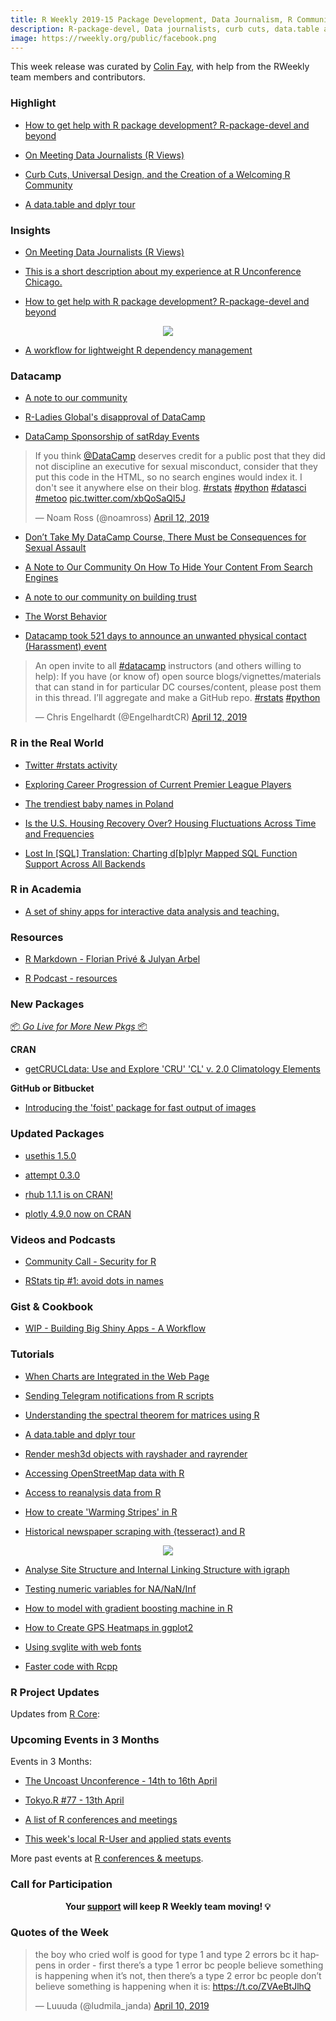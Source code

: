 ```yaml
---
title: R Weekly 2019-15 Package Development, Data Journalism, R Community
description: R-package-devel, Data journalists, curb cuts, data.table and dplyr
image: https://rweekly.org/public/facebook.png
---
```


This week release was curated by [Colin Fay](https://twitter.com/_colinfay), with help from the RWeekly team members and contributors.

###  Highlight

+ [How to get help with R package development? R-package-devel and beyond](https://blog.r-hub.io/2019/04/11/r-package-devel/)

+ [On Meeting Data Journalists (R Views)](https://rviews.rstudio.com/2019/04/08/some-impressions-from-ire-car-2019/)

+ [Curb Cuts, Universal Design, and the Creation of a Welcoming R Community](https://rfortherestofus.com/2019/04/curb-cuts-universal-design-welcoming-r-community/)

+ [A data.table and dplyr tour](https://atrebas.github.io/post/2019-03-03-datatable-dplyr/)


### Insights

+ [On Meeting Data Journalists (R Views)](https://rviews.rstudio.com/2019/04/08/some-impressions-from-ire-car-2019/)


+ [This is a short description about my experience at R Unconference Chicago. ](http://www.thinkingondata.com/my-experience-at-r-unconference-chicago-2019/)

+ [How to get help with R package development? R-package-devel and beyond](https://blog.r-hub.io/2019/04/11/r-package-devel/)

<picture>
    <div align = "center"><img src ="https://blog.r-hub.io/2019-04-11-r-pkg-devel/topics20-1.png"></div>
</picture>

+ [A workflow for lightweight R dependency management](https://milesmcbain.xyz/packrat-lite/)



### Datacamp

+ [A note to our community](https://www.datacamp.com/community/blog/note-to-our-community)

+ [R-Ladies Global's disapproval of DataCamp](https://blog.rladies.org/post/statement-about-datacamp/)

+ [DataCamp Sponsorship of satRday Events](https://satrdays.org/blog/2019/04/14/datacamp-sponsorship/)

<blockquote class="twitter-tweet"><p lang="en" dir="ltr">If you think <a href="https://twitter.com/DataCamp?ref_src=twsrc%5Etfw">@DataCamp</a> deserves credit for a public post that they did not discipline an executive for sexual misconduct, consider that they put this code in the HTML, so no search engines would index it. I don&#39;t see it anywhere else on their blog. <a href="https://twitter.com/hashtag/rstats?src=hash&amp;ref_src=twsrc%5Etfw">#rstats</a> <a href="https://twitter.com/hashtag/python?src=hash&amp;ref_src=twsrc%5Etfw">#python</a> <a href="https://twitter.com/hashtag/datasci?src=hash&amp;ref_src=twsrc%5Etfw">#datasci</a> <a href="https://twitter.com/hashtag/metoo?src=hash&amp;ref_src=twsrc%5Etfw">#metoo</a> <a href="https://t.co/xbQoSaQl5J">pic.twitter.com/xbQoSaQl5J</a></p>&mdash; Noam Ross (@noamross) <a href="https://twitter.com/noamross/status/1116709899159916544?ref_src=twsrc%5Etfw">April 12, 2019</a></blockquote>

+ [Don’t Take My DataCamp Course, There Must be Consequences for Sexual Assault](https://noamross.github.io/datacamp-sexual-assault/)

+ [A Note to Our Community On How To Hide Your Content From Search Engines](https://rud.is/b/2019/04/12/a-note-to-our-community-on-how-to-hide-your-content-from-search-engines/)

+ [A note to our community on building trust](https://dhavide.github.io/a-note-to-our-commuity-on-building-trust.html)

+ [The Worst Behavior](http://third-bit.com/2019/04/05/the-worst-behavior.html)

+ [Datacamp took 521 days to announce an unwanted physical contact (Harassment) event](https://www.reddit.com/r/rstats/comments/barrcd/datacamp_took_521_days_to_announce_an_unwanted/)

<blockquote class="twitter-tweet"><p lang="en" dir="ltr">An open invite to all <a href="https://twitter.com/hashtag/datacamp?src=hash&amp;ref_src=twsrc%5Etfw">#datacamp</a> instructors (and others willing to help): If you have (or know of) open source blogs/vignettes/materials that can stand in for particular DC courses/content, please post them in this thread. I’ll aggregate and make a GitHub repo. <a href="https://twitter.com/hashtag/rstats?src=hash&amp;ref_src=twsrc%5Etfw">#rstats</a> <a href="https://twitter.com/hashtag/python?src=hash&amp;ref_src=twsrc%5Etfw">#python</a></p>&mdash; Chris Engelhardt (@EngelhardtCR) <a href="https://twitter.com/EngelhardtCR/status/1116743032492253185?ref_src=twsrc%5Etfw">April 12, 2019</a></blockquote>

### R in the Real World


+ [Twitter #rstats activity](https://coolbutuseless.github.io/2019/04/09/twitter-rstats-activity/)

+ [Exploring Career Progression of Current Premier League Players](https://wiscostret.wordpress.com/2019/03/28/pl-career-progression/)

+ [The trendiest baby names in Poland](https://olgamie.github.io/2019/04/10/the-trendiest-baby-names-in-poland/)

+ [Is the U.S. Housing Recovery Over? Housing Fluctuations Across Time and Frequencies](http://lenkiefer.com/2019/04/11/is-the-u-s-housing-recovery-over-housing-fluctuations-across-time-and-frequencies/)

+ [Lost In [SQL] Translation: Charting d[b]plyr Mapped SQL Function Support Across All Backends](https://rud.is/b/2019/04/10/lost-in-sql-translation-charting-dbplyr-mapped-sql-function-support-across-all-backends/)


###  R in Academia

+ [A set of shiny apps for interactive data analysis and teaching. ](https://blog.rsquaredacademy.com/shiny-apps/)

###  Resources

+ [R Markdown - Florian Privé & Julyan Arbel](https://privefl.github.io/R-presentation/rmarkdown#1)

+ [R Podcast - resources](https://r-podcast.org/resources/)

###  New Packages

<p class="added-hostname"><a href="https://rweekly.org/live" target="_blank" class="externalLink">📦 <i>Go Live for More New Pkgs</i> 📦</a></p>

**CRAN**

+ [getCRUCLdata: Use and Explore 'CRU' 'CL' v. 2.0 Climatology Elements](https://cran.r-project.org/web/packages/getCRUCLdata/index.html)


**GitHub or Bitbucket**

+ [Introducing the 'foist' package for fast output of images](https://coolbutuseless.github.io/2019/04/11/introducing-the-foist-package-for-fast-output-of-images/)

### Updated Packages

+ [usethis 1.5.0](https://www.tidyverse.org/articles/2019/04/usethis-1.5.0/)

+ [attempt 0.3.0](https://colinfay.me/attempt-0-3-0/)

+ [rhub 1.1.1 is on CRAN!](https://blog.r-hub.io/2019/04/08/rhub-1.1.1/)

+ [plotly 4.9.0 now on CRAN](https://blog.cpsievert.me/2019/04/11/plotly-4-9-0-now-on-cran/)


###  Videos and Podcasts

+ [Community Call - Security for R](https://ropensci.org/blog/2019/04/09/commcall-may2019/)

+ [RStats tip #1: avoid dots in names](https://www.youtube.com/watch?v=IoWDQ6rx6yA)

### Gist & Cookbook

+ [WIP - Building Big Shiny Apps - A Workflow](https://thinkr-open.github.io/building-shiny-apps-workflow/)


###  Tutorials

+ [When Charts are Integrated in the Web Page](http://jkunst.com/blog/posts/2019-04-08-when-charts-are-integrated-in-the-web-page/)

+ [Sending Telegram notifications from R scripts](https://eugejoh.netlify.com/post/tg-notifications-r/)

+ [Understanding the spectral theorem for matrices using R](https://juanitorduz.github.io/the-spectral-theorem-for-matrices/)

+ [A data.table and dplyr tour](https://atrebas.github.io/post/2019-03-03-datatable-dplyr/)


+ [Render mesh3d objects with rayshader and rayrender](https://statnmap.com/2019-04-02-mesh3d-rayshader-and-rayrender/)

+ [Accessing OpenStreetMap data with R](https://dominicroye.github.io/en/2018/accessing-openstreetmap-data-with-r/)

+ [Access to reanalysis data from R](https://dominicroye.github.io/en/2018/access-to-climate-reanalysis-data-from-r/)

+ [How to create 'Warming Stripes' in R](https://dominicroye.github.io/en/2018/how-to-create-warming-stripes-in-r/)

+ [Historical newspaper scraping with {tesseract} and R](https://www.brodrigues.co/blog/2019-04-07-historical_newspaper_scraping_tesseract/)

<picture>
<div align = "center"><img src = "https://d33wubrfki0l68.cloudfront.net/e4f6ef0cdeb1cc2ae61b5e5d67c5274aab6f2552/001c7/blog/2019-04-07-historical_newspaper_scraping_tesseract_files/figure-html/unnamed-chunk-9-1.png"></div>
</picture>

+ [Analyse Site Structure and Internal Linking Structure with igraph](https://lucidmanager.org/analyse-site-structure/)

+ [Testing numeric variables for NA/NaN/Inf](https://statisticaloddsandends.wordpress.com/2019/04/09/testing-numeric-variables-for-na-nan-inf/)

+ [How to model with gradient boosting machine in R](http://www.storybench.org/tidytuesday-bike-rentals-part-2-modeling-with-gradient-boosting-machine/)

+ [How to Create GPS Heatmaps in ggplot2](https://link.medium.com/YpaLsaKLPV)

+ [Using svglite with web fonts](http://freerangestats.info/blog/2019/04/07/fonts-and-stuff)

+ [Faster code with Rcpp](https://mikewk.com/post/2019-04-10-faster-code-with-rcpp/)

<!--<div class="post-more-begi
n></div><div class="post-more-end"></div>-->

###  R Project Updates

Updates from [R Core](http://developer.r-project.org/blosxom.cgi/R-devel/NEWS):

###  Upcoming Events in 3 Months

Events in 3 Months:

+ [The Uncoast Unconference - 14th to 16th April](http://uuconf.rbind.io/)

+ [Tokyo.R #77 - 13th April](https://tokyor.connpass.com/event/125793/)

+ [A list of R conferences and meetings](https://jumpingrivers.github.io/meetingsR/events.html)

+ [This week's local R-User and applied stats events](https://community.rstudio.com/c/irl)

More past events at [R conferences & meetups](https://conf.rweekly.org).


###  Call for Participation


<p class="hide-support added-hostname support-rweekly" style="text-align: center;font-weight: bold;">Your <a class="non-visited externalLink" href="https://www.patreon.com/rweekly" onclick="pas(this)">support</a> will keep R Weekly team moving! 💡</p>

###  Quotes of the Week

<blockquote class="twitter-tweet" data-conversation="none"><p lang="en" dir="ltr">the boy who cried wolf is good for type 1 and type 2 errors bc it happens in order - first there’s a type 1 error bc people believe something is happening when it’s not, then there’s a type 2 error bc people don’t believe something is happening when it is: <a href="https://t.co/ZVAeBtJlhQ">https://t.co/ZVAeBtJlhQ</a></p>&mdash; Luuuda (@ludmila_janda) <a href="https://twitter.com/ludmila_janda/status/1116015559592820737?ref_src=twsrc%5Etfw">April 10, 2019</a></blockquote>
